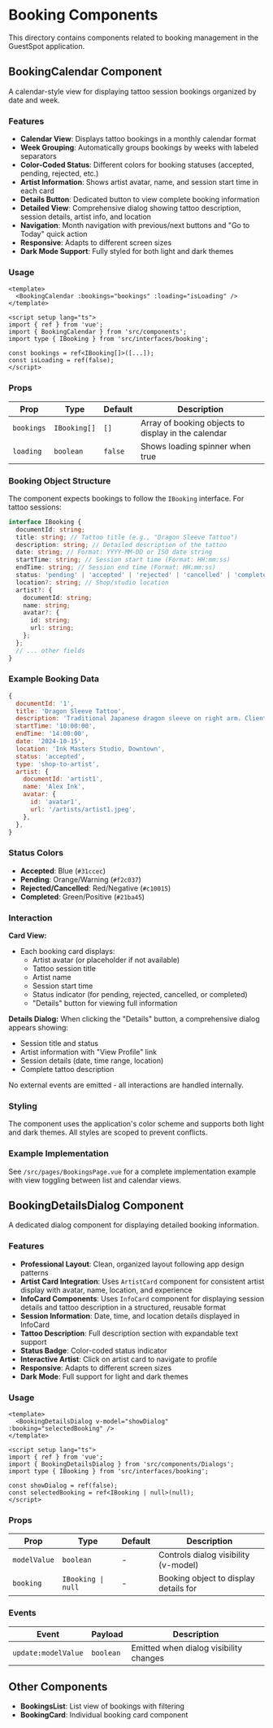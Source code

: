 # Booking Components

This directory contains components related to booking management in the GuestSpot application.

## BookingCalendar Component

A calendar-style view for displaying tattoo session bookings organized by date and week.

### Features

- **Calendar View**: Displays tattoo bookings in a monthly calendar format
- **Week Grouping**: Automatically groups bookings by weeks with labeled separators
- **Color-Coded Status**: Different colors for booking statuses (accepted, pending, rejected, etc.)
- **Artist Information**: Shows artist avatar, name, and session start time in each card
- **Details Button**: Dedicated button to view complete booking information
- **Detailed View**: Comprehensive dialog showing tattoo description, session details, artist info, and location
- **Navigation**: Month navigation with previous/next buttons and "Go to Today" quick action
- **Responsive**: Adapts to different screen sizes
- **Dark Mode Support**: Fully styled for both light and dark themes

### Usage

```vue
<template>
  <BookingCalendar :bookings="bookings" :loading="isLoading" />
</template>

<script setup lang="ts">
import { ref } from 'vue';
import { BookingCalendar } from 'src/components';
import type { IBooking } from 'src/interfaces/booking';

const bookings = ref<IBooking[]>([...]);
const isLoading = ref(false);
</script>
```

### Props

| Prop       | Type         | Default | Description                                         |
| ---------- | ------------ | ------- | --------------------------------------------------- |
| `bookings` | `IBooking[]` | `[]`    | Array of booking objects to display in the calendar |
| `loading`  | `boolean`    | `false` | Shows loading spinner when true                     |

### Booking Object Structure

The component expects bookings to follow the `IBooking` interface. For tattoo sessions:

```typescript
interface IBooking {
  documentId: string;
  title: string; // Tattoo title (e.g., "Dragon Sleeve Tattoo")
  description: string; // Detailed description of the tattoo
  date: string; // Format: YYYY-MM-DD or ISO date string
  startTime: string; // Session start time (Format: HH:mm:ss)
  endTime: string; // Session end time (Format: HH:mm:ss)
  status: 'pending' | 'accepted' | 'rejected' | 'cancelled' | 'completed';
  location?: string; // Shop/studio location
  artist?: {
    documentId: string;
    name: string;
    avatar?: {
      id: string;
      url: string;
    };
  };
  // ... other fields
}
```

### Example Booking Data

```javascript
{
  documentId: '1',
  title: 'Dragon Sleeve Tattoo',
  description: 'Traditional Japanese dragon sleeve on right arm. Client wants vibrant colors with detailed scales and clouds.',
  startTime: '10:00:00',
  endTime: '14:00:00',
  date: '2024-10-15',
  location: 'Ink Masters Studio, Downtown',
  status: 'accepted',
  type: 'shop-to-artist',
  artist: {
    documentId: 'artist1',
    name: 'Alex Ink',
    avatar: {
      id: 'avatar1',
      url: '/artists/artist1.jpeg',
    },
  },
}
```

### Status Colors

- **Accepted**: Blue (`#31ccec`)
- **Pending**: Orange/Warning (`#f2c037`)
- **Rejected/Cancelled**: Red/Negative (`#c10015`)
- **Completed**: Green/Positive (`#21ba45`)

### Interaction

**Card View:**

- Each booking card displays:
  - Artist avatar (or placeholder if not available)
  - Tattoo session title
  - Artist name
  - Session start time
  - Status indicator (for pending, rejected, cancelled, or completed)
  - "Details" button for viewing full information

**Details Dialog:**
When clicking the "Details" button, a comprehensive dialog appears showing:

- Session title and status
- Artist information with "View Profile" link
- Session details (date, time range, location)
- Complete tattoo description

No external events are emitted - all interactions are handled internally.

### Styling

The component uses the application's color scheme and supports both light and dark themes. All styles are scoped to prevent conflicts.

### Example Implementation

See `/src/pages/BookingsPage.vue` for a complete implementation example with view toggling between list and calendar views.

## BookingDetailsDialog Component

A dedicated dialog component for displaying detailed booking information.

### Features

- **Professional Layout**: Clean, organized layout following app design patterns
- **Artist Card Integration**: Uses `ArtistCard` component for consistent artist display with avatar, name, location, and experience
- **InfoCard Components**: Uses `InfoCard` component for displaying session details and tattoo description in a structured, reusable format
- **Session Information**: Date, time, and location details displayed in InfoCard
- **Tattoo Description**: Full description section with expandable text support
- **Status Badge**: Color-coded status indicator
- **Interactive Artist**: Click on artist card to navigate to profile
- **Responsive**: Adapts to different screen sizes
- **Dark Mode**: Full support for light and dark themes

### Usage

```vue
<template>
  <BookingDetailsDialog v-model="showDialog" :booking="selectedBooking" />
</template>

<script setup lang="ts">
import { ref } from 'vue';
import { BookingDetailsDialog } from 'src/components/Dialogs';
import type { IBooking } from 'src/interfaces/booking';

const showDialog = ref(false);
const selectedBooking = ref<IBooking | null>(null);
</script>
```

### Props

| Prop         | Type               | Default | Description                           |
| ------------ | ------------------ | ------- | ------------------------------------- |
| `modelValue` | `boolean`          | -       | Controls dialog visibility (v-model)  |
| `booking`    | `IBooking \| null` | -       | Booking object to display details for |

### Events

| Event               | Payload   | Description                            |
| ------------------- | --------- | -------------------------------------- |
| `update:modelValue` | `boolean` | Emitted when dialog visibility changes |

## Other Components

- **BookingsList**: List view of bookings with filtering
- **BookingCard**: Individual booking card component
